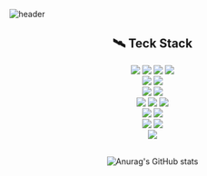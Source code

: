 ![header](https://capsule-render.vercel.app/api?type=waving&color=0:a82da8,80:000000&height=200&section=header&text=Hello%20jjunny%20World🌙&desc=Welcon%20to%20Front%20end%20world&descAlign=65&descAlignY=55&fontSize=50&animation=twinkling&fontAlignY=35&fontColor=ffffff&stroke=FFFFFF&stokeWidth=1)
<div align=center><h2>🛰 Teck Stack</h2></div>
<div align=center>
   <img src="https://img.shields.io/badge/html5-E34F26?style=for-the-badge&logo=html5&logoColor=white"> 
   <img src="https://img.shields.io/badge/css-1572B6?style=for-the-badge&logo=css3&logoColor=white"> 
  <img src="https://img.shields.io/badge/javascript-F7DF1E?style=for-the-badge&logo=javascript&logoColor=black"> 
  <img src="https://img.shields.io/badge/jquery-0769AD?style=for-the-badge&logo=jquery&logoColor=white">
  <br/>
  <img src="https://img.shields.io/badge/sass-CC6699?style=for-the-badge&logo=Sass&logoColor=white">
  <img src="https://img.shields.io/badge/styled components-DB7093?style=for-the-badge&logo=styled-components&logoColor=white">
  <br/>
  <img src="https://img.shields.io/badge/Bootstrap-7952B3?style=for-the-badge&logo=Bootstrap&logoColor=white">
  <img src="https://img.shields.io/badge/Ant Design-0170FE?style=for-the-badge&logo=Ant Design&logoColor=white">
  <br/>
  <img src="https://img.shields.io/badge/react-61DAFB?style=for-the-badge&logo=react&logoColor=black">
   <img src="https://img.shields.io/badge/Redux-764ABC?style=for-the-badge&logo=Redux&logoColor=white">
  <img src="https://img.shields.io/badge/flutter-02569B?style=for-the-badge&logo=flutter&logoColor=white">
   <br />
  <img src="https://img.shields.io/badge/node.js-339933?style=for-the-badge&logo=Node.js&logoColor=white">
  <img src="https://img.shields.io/badge/npm-CB3837?style=for-the-badge&logo=npm&logoColor=white">
  <br/>
   <img src="https://img.shields.io/badge/github-181717?style=for-the-badge&logo=github&logoColor=white">
   <img src="https://img.shields.io/badge/Netlify-00C7B7?style=for-the-badge&logo=Netlify&logoColor=white">
   <br/>
   <img src="https://img.shields.io/badge/Visual Studio Code-007ACC?style=for-the-badge&logo=github&logoColor=white">
<br/>
   <br/>
 
![Anurag's GitHub stats](https://github-readme-stats.vercel.app/api?username=G-jjunny&show_icons=true&theme=cobalt)

</div>

